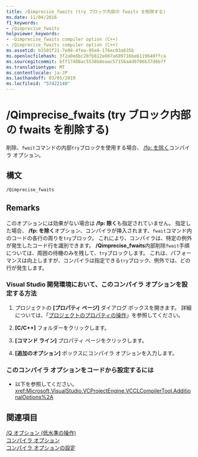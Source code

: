 ```yaml
---
title: /Qimprecise_fwaits (try ブロック内部の fwaits を削除する)
ms.date: 11/04/2016
f1_keywords:
- /Qimprecise_fwaits
helpviewer_keywords:
- -Qimprecise_fwaits compiler option (C++)
- /Qimprecise_fwaits compiler option (C++)
ms.assetid: b1501f21-7e08-4fea-95e8-176ec03a635b
ms.openlocfilehash: 3f2a0e6bc28fb812e087a689716be6119640ffca
ms.sourcegitcommit: bff17488ac5538b8eaac57156a4d6f06b37d6b7f
ms.translationtype: MT
ms.contentlocale: ja-JP
ms.lasthandoff: 03/05/2019
ms.locfileid: "57422140"
---
```

# <a name="qimprecisefwaits-remove-fwaits-inside-try-blocks"></a>/Qimprecise_fwaits (try ブロック内部の fwaits を削除する)

削除、`fwait`コマンドの内部`try`ブロックを使用する場合、 [/fp: を除く](../../build/reference/fp-specify-floating-point-behavior.md)コンパイラ オプション。

## <a name="syntax"></a>構文

```
/Qimprecise_fwaits
```

## <a name="remarks"></a>Remarks

このオプションには効果がない場合は **/fp: 除く**も指定されていません。 指定した場合、 **/fp: を除く**オプション、コンパイラが挿入されます、`fwait`コマンド内のコードの各行の周りを`try`ブロック。 これにより、コンパイラは、特定の例外が発生したコード行を識別できます。 **/Qimprecise_fwaits**内部削除`fwait`手順については、周囲の待機のみを残して、`try`ブロックします。 これは、パフォーマンスは向上しますが、コンパイラは指定できる`try`ブロック、例外では、どの行が発生します。

### <a name="to-set-this-compiler-option-in-the-visual-studio-development-environment"></a>Visual Studio 開発環境において、このコンパイラ オプションを設定する方法

1. プロジェクトの **[プロパティ ページ]** ダイアログ ボックスを開きます。 詳細については、「[プロジェクトのプロパティの操作](../../ide/working-with-project-properties.md)」を参照してください。

1. **[C/C++]** フォルダーをクリックします。

1. **[コマンド ライン]** プロパティ ページをクリックします。

1. **[追加のオプション]** ボックスにコンパイラ オプションを入力します。

### <a name="to-set-this-compiler-option-programmatically"></a>このコンパイラ オプションをコードから設定するには

- 以下を参照してください。<xref:Microsoft.VisualStudio.VCProjectEngine.VCCLCompilerTool.AdditionalOptions%2A>

## <a name="see-also"></a>関連項目

[/Q オプション (低水準の操作)](../../build/reference/q-options-low-level-operations.md)<br/>
[コンパイラ オプション](../../build/reference/compiler-options.md)<br/>
[コンパイラ オプションの設定](../../build/reference/setting-compiler-options.md)
